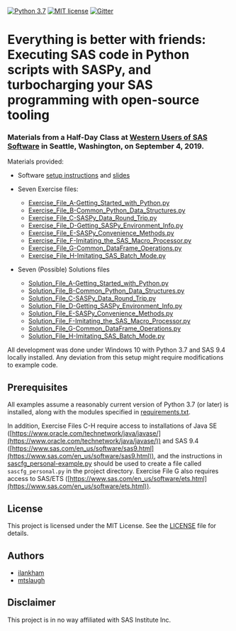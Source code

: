 [![Python 3.7](https://img.shields.io/badge/python-3.7-brightgreen.svg)](#prerequisites)  [![MIT license](https://img.shields.io/badge/License-MIT-blue.svg)](LICENSE)  [![Gitter](https://img.shields.io/gitter/room/saspy-bffs/community.svg?color=777777)](https://gitter.im/saspy-bffs/community)

# Everything is better with friends: Executing SAS code in Python scripts with SASPy, and turbocharging your SAS programming with open-source tooling

### Materials from a Half-Day Class at [Western Users of SAS Software](https://wuss19.wuss.org/) in Seattle, Washington, on September 4, 2019.

Materials provided:

- Software [setup instructions](Setup_instructions-WUSS2019-Class-Everything_Is_Better_With_Friends.pdf) and [slides](Slides-WUSS2019-Class-Everything_Is_Better_With_Friends.pdf)

- Seven Exercise files:
  * [Exercise_File_A-Getting_Started_with_Python.py](examples/Exercise_File_A-Getting_Started_with_Python.py)
  * [Exercise_File_B-Common_Python_Data_Structures.py](examples/Exercise_File_B-Common_Python_Data_Structures.py)
  * [Exercise_File_C-SASPy_Data_Round_Trip.py](examples/Exercise_File_C-SASPy_Data_Round_Trip.py)
  * [Exercise_File_D-Getting_SASPy_Environment_Info.py](examples/Exercise_File_D-Getting_SASPy_Environment_Info.py)
  * [Exercise_File_E-SASPy_Convenience_Methods.py](examples/Exercise_File_E-SASPy_Convenience_Methods.py)
  * [Exercise_File_F-Imitating_the_SAS_Macro_Processor.py](examples/Exercise_File_F-Imitating_the_SAS_Macro_Processor.py)
  * [Exercise_File_G-Common_DataFrame_Operations.py](examples/Exercise_File_G-Common_DataFrame_Operations.py)
  * [Exercise_File_H-Imitating_SAS_Batch_Mode.py](examples/Exercise_File_H-Imitating_SAS_Batch_Mode.py)

- Seven (Possible) Solutions files
  * [Solution_File_A-Getting_Started_with_Python.py](examples/Solution_File_A-Getting_Started_with_Python.py)
  * [Solution_File_B-Common_Python_Data_Structures.py](examples/Solution_File_B-Common_Python_Data_Structures.py)
  * [Solution_File_C-SASPy_Data_Round_Trip.py](examples/Solution_File_C-SASPy_Data_Round_Trip.py)
  * [Solution_File_D-Getting_SASPy_Environment_Info.py](examples/Solution_File_D-Getting_SASPy_Environment_Info.py)
  * [Solution_File_E-SASPy_Convenience_Methods.py](examples/Solution_File_E-SASPy_Convenience_Methods.py)
  * [Solution_File_F-Imitating_the_SAS_Macro_Processor.py](examples/Solution_File_F-Imitating_the_SAS_Macro_Processor.py)
  * [Solution_File_G-Common_DataFrame_Operations.py](examples/Solution_File_G-Common_DataFrame_Operations.py)
  * [Solution_File_H-Imitating_SAS_Batch_Mode.py](examples/Solution_File_H-Imitating_SAS_Batch_Mode.py)

All development was done under Windows 10 with Python 3.7 and SAS 9.4 locally installed. Any deviation from this setup might require modifications to example code.

## Prerequisites

All examples assume a reasonably current version of Python 3.7 (or later) is installed, along with the modules specified in [requirements.txt](requirements.txt).

In addition, Exercise Files C-H require access to installations of Java SE ([https://www.oracle.com/technetwork/java/javase/](https://www.oracle.com/technetwork/java/javase/)) and SAS 9.4 ([https://www.sas.com/en_us/software/sas9.html](https://www.sas.com/en_us/software/sas9.html)), and the instructions in [sascfg_personal-example.py](sascfg_personal-example.py) should be used to create a file called `sascfg_personal.py` in the project directory. Exercise File G also requires access to SAS/ETS ([https://www.sas.com/en_us/software/ets.html](https://www.sas.com/en_us/software/ets.html)).

## License
This project is licensed under the MIT License. See the [LICENSE](LICENSE) file for details.

## Authors
* [ilankham](https://github.com/ilankham)
* [mtslaugh](https://github.com/mtslaugh)

## Disclaimer

This project is in no way affiliated with SAS Institute Inc.
